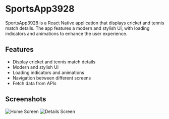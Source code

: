 # SportsApp3928

SportsApp3928 is a React Native application that displays cricket and tennis match details. The app features a modern and stylish UI, with loading indicators and animations to enhance the user experience.

## Features

- Display cricket and tennis match details
- Modern and stylish UI
- Loading indicators and animations
- Navigation between different screens
- Fetch data from APIs

## Screenshots

![Home Screen](screenshots/home.png)
![Details Screen](screenshots/details.png)
